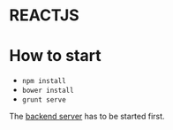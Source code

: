 # REACTJS

# How to start
- `npm install`
- `bower install`
- `grunt serve`

The [backend server](https://github.com/bastien03/webservices/tree/master/spring-boot) has to be started first. 
